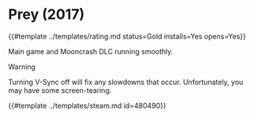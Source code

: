 # Prey (2017)
<!-- script:Aliases [
    "Prey 2017"
] -->

{{#template ../templates/rating.md status=Gold installs=Yes opens=Yes}}

Main game and Mooncrash DLC running smoothly.

> [!WARNING]
> Turning V-Sync off will fix any slowdowns that occur. Unfortunately, you may have some screen-tearing.

{{#template ../templates/steam.md id=480490}}
